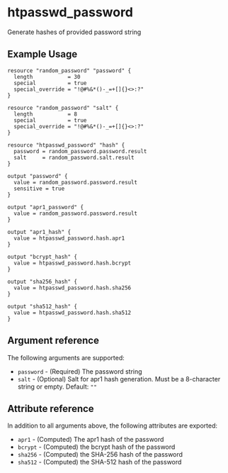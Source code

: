 # htpasswd_password

Generate hashes of provided password string

## Example Usage

```hcl
resource "random_password" "password" {
  length           = 30
  special          = true
  special_override = "!@#%&*()-_=+[]{}<>:?"
}

resource "random_password" "salt" {
  length           = 8
  special          = true
  special_override = "!@#%&*()-_=+[]{}<>:?"
}

resource "htpasswd_password" "hash" {
  password = random_password.password.result
  salt     = random_password.salt.result
}

output "password" {
  value = random_password.password.result
  sensitive = true
}

output "apr1_password" {
  value = random_password.password.result
}

output "apr1_hash" {
  value = htpasswd_password.hash.apr1
}

output "bcrypt_hash" {
  value = htpasswd_password.hash.bcrypt
}

output "sha256_hash" {
  value = htpasswd_password.hash.sha256
}

output "sha512_hash" {
  value = htpasswd_password.hash.sha512
}
```

## Argument reference

The following arguments are supported:

* `password` - (Required) The password string
* `salt` - (Optional) Salt for apr1 hash generation.
  Must be a 8-character string or empty. Default: `""`

## Attribute reference

In addition to all arguments above, the following attributes are exported:

* `apr1` - (Computed) The apr1 hash of the password
* `bcrypt` - (Computed) the bcrypt hash of the password
* `sha256` - (Computed) the SHA-256 hash of the password
* `sha512` - (Computed) the SHA-512 hash of the password
